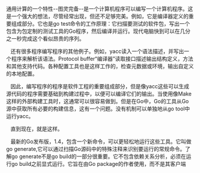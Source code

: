 通用计算的一个特性--图灵完备--是一个计算机程序可以编写一个计算机程序。这是一个强大的想法，尽管经常出现，但还不足够完美。例如，它是编译器定义的重要组成部分。它也是go test命令的工作原理：它扫描要测试的软件包，写出一个包含为包定制的测试工具的Go程序，然后编译并运行。现代电脑快到可以在几分之一秒完成这个看似昂贵的序列。

   还有很多程序编写程序的其他例子。例如，yacc读入一个语法描述，并写出一个程序来解析该语法。Protocol buffer“编译器”读取接口描述输出结构定义，方法和其他支持代码。各种配置工具也是这样工作的，检查元数据或环境，输出自定义的本地配置。

   因此，编写程序的程序是软件工程的重要组成部分，但是像yacc这些可以生成源代码的程序需要基础到构建过程中，以便可以编译它们的输出。当使用像Make这样的外部构建工具时，这通常可以很容易做到。但是在Go中，Go的工具从Go源中获取所有必要的构建信息，这有一个问题。没有机制可以单独地从go tool中运行yacc。

   直到现在，就是这样。

   最新的Go发布版，1.4，包含一个新命令，可以更轻松地运行这些工具。它叫做go generate,它可以通过扫描Go源码中的特殊注释来识别要运行的常规命令。了解go generate不是go build的一部分很重要。它不包含依赖关系分析，必须在运行go build之前显式运行。它旨在由Go package的作者使用，而不是其客户端

